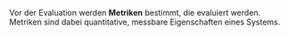 Vor der Evaluation werden __Metriken__ bestimmt, die evaluiert werden. Metriken sind dabei quantitative, messbare Eigenschaften eines Systems.


